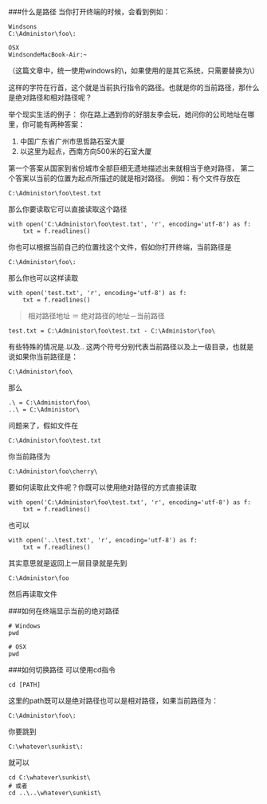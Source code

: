 ###什么是路径
当你打开终端的时候，会看到例如：

    Windsons
    C:\Administor\foo\:

    OSX
    WindsondeMacBook-Air:~

（这篇文章中，统一使用windows的\，如果使用的是其它系统，只需要替换为\）

这样的字符在行首，这个就是当前执行指令的路径。也就是你的当前路径，那什么是绝对路径和相对路径呢？

举个现实生活的例子：
你在路上遇到你的好朋友李会玩，她问你的公司地址在哪里，你可能有两种答案：

1. 中国广东省广州市思哲路石室大厦 
2. 以这里为起点，西南方向500米的石室大厦 

第一个答案从国家到省份城市全部巨细无遗地描述出来就相当于绝对路径， 第二个答案以当前的位置为起点所描述的就是相对路径。
例如：有个文件存放在

    C:\Administor\foo\test.txt

那么你要读取它可以直接读取这个路径

    with open('C:\Administor\foo\test.txt', 'r', encoding='utf-8') as f:
        txt = f.readlines()
你也可以根据当前自己的位置找这个文件，假如你打开终端，当前路径是

    C:\Administor\foo\:
那么你也可以这样读取 

    with open('test.txt', 'r', encoding='utf-8') as f:
        txt = f.readlines()

>相对路径地址 ＝ 绝对路径的地址－当前路径

    test.txt = C:\Administor\foo\test.txt - C:\Administor\foo\

 有些特殊的情况是.以及.. 这两个符号分别代表当前路径以及上一级目录，也就是说如果你当前路径是：
 
    C:\Administor\foo\
那么

    .\ = C:\Administor\foo\
    ..\ = C:\Administor\

问题来了，假如文件在

    C:\Administor\foo\test.txt
 
你当前路径为

    C:\Administor\foo\cherry\

要如何读取此文件呢？你既可以使用绝对路径的方式直接读取

    with open('C:\Administor\foo\test.txt', 'r', encoding='utf-8') as f:
        txt = f.readlines()

也可以
 
    with open('..\test.txt', 'r', encoding='utf-8') as f:
        txt = f.readlines()

其实意思就是返回上一层目录就是先到

    C:\Administor\foo
然后再读取文件

###如何在终端显示当前的绝对路径

    # Windows
    pwd

    # OSX
    pwd

###如何切换路径
可以使用cd指令

    cd [PATH]

这里的path既可以是绝对路径也可以是相对路径，如果当前路径为：

    C:\Administor\foo\:

你要跳到

    C:\whatever\sunkist\:
就可以

    cd C:\whatever\sunkist\
    # 或者
    cd ..\..\whatever\sunkist\
